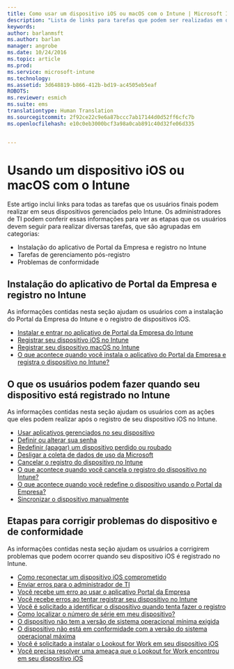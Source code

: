 ```yaml
---
title: Como usar um dispositivo iOS ou macOS com o Intune | Microsoft Intune
description: "Lista de links para tarefas que podem ser realizadas em dispositivos móveis iOS ou macOS quando o dispositivo está registrado no Intune"
keywords: 
author: barlanmsft
ms.author: barlan
manager: angrobe
ms.date: 10/24/2016
ms.topic: article
ms.prod: 
ms.service: microsoft-intune
ms.technology: 
ms.assetid: 3d648819-b866-412b-bd19-ac4505eb5eaf
ROBOTS: 
ms.reviewer: esmich
ms.suite: ems
translationtype: Human Translation
ms.sourcegitcommit: 2f92ce22c9e6a87bccc7ab17144d0d52ff6cfc7b
ms.openlocfilehash: e10c0eb3000bcf3a98a0cab891c40d32fe06d335


---
```


# <a name="using-your-ios-or-macos-device-with-intune"></a>Usando um dispositivo iOS ou macOS com o Intune

Este artigo inclui links para todas as tarefas que os usuários finais podem realizar em seus dispositivos gerenciados pelo Intune. Os administradores de TI podem conferir essas informações para ver as etapas que os usuários devem seguir para realizar diversas tarefas, que são agrupadas em categorias:
- Instalação do aplicativo de Portal da Empresa e registro no Intune
- Tarefas de gerenciamento pós-registro
- Problemas de conformidade

## <a name="company-portal-app-installation-and-intune-enrollment"></a>Instalação do aplicativo de Portal da Empresa e registro no Intune

As informações contidas nesta seção ajudam os usuários com a instalação do Portal da Empresa do Intune e o registro de dispositivos iOS.

- [Instalar e entrar no aplicativo de Portal da Empresa do Intune](install-and-sign-in-to-the-intune-company-portal-app-ios.md)
- [Registrar seu dispositivo iOS no Intune](enroll-your-device-in-intune-ios.md)
- [Registrar seu dispositivo macOS no Intune](enroll-your-device-in-intune-macos.md)
- [O que acontece quando você instala o aplicativo do Portal da Empresa e registra o dispositivo no Intune?](what-happens-if-you-install-the-Company-Portal-app-and-enroll-your-device-in-intune-ios.md)

## <a name="things-users-can-do-when-their-device-is-enrolled-in-intune"></a>O que os usuários podem fazer quando seu dispositivo está registrado no Intune

As informações contidas nesta seção ajudam os usuários com as ações que eles podem realizar após o registro de seu dispositivo iOS no Intune.

- [Usar aplicativos gerenciados no seu dispositivo](use-managed-apps-on-your-device-ios.md)
- [Definir ou alterar sua senha](set-or-change-your-passcode-ios.md)
- [Redefinir (apagar) um dispositivo perdido ou roubado](reset-erase-your-lost-or-stolen-device-ios.md)
- [Desligar a coleta de dados de uso da Microsoft](turn-off-microsoft-usage-data-collection-ios.md)
- [Cancelar o registro do dispositivo no Intune](unenroll-your-device-from-intune-ios.md)
- [O que acontece quando você cancela o registro do dispositivo no Intune?](what-happens-if-you-unenroll-your-device-from-intune-ios.md)
- [O que acontece quando você redefine o dispositivo usando o Portal da Empresa?](what-happens-if-you-reset-your-device-using-the-company-portal-ios.md)
- [Sincronizar o dispositivo manualmente](sync-your-device-manually-ios.md)

## <a name="steps-to-fix-device-and-compliance-issues"></a>Etapas para corrigir problemas do dispositivo e de conformidade

As informações contidas nesta seção ajudam os usuários a corrigirem problemas que podem ocorrer quando seu dispositivo iOS é registrado no Intune.

- [Como reconectar um dispositivo iOS comprometido](how-to-reconnect-a-compromised-ios-device.md)
- [Enviar erros para o administrador de TI](send-errors-to-your-it-admin-ios.md)
- [Você recebe um erro ao usar o aplicativo Portal da Empresa](you-get-an-error-while-using-the-company-portal-app-ios.md)
- [Você recebe erros ao tentar registrar seu dispositivo no Intune](you-see-errors-while-trying-to-enroll-your-device-in-intune-ios.md)
- [Você é solicitado a identificar o dispositivo quando tenta fazer o registro](you-are-asked-to-identify-your-device-when-trying-to-enroll-ios.md)
- [Como localizar o número de série em meu dispositivo?](how-do-i-find-the-serial-number-on-my-device-ios.md)
- [O dispositivo não tem a versão de sistema operacional mínima exigida](device-doesnt-have-the-required-minimum-operating-system-version-ios.md)
- [O dispositivo não está em conformidade com a versão do sistema operacional máxima](device-doesnt-comply-with-the-maximum-operating-system-version-ios.md)
- [Você é solicitado a instalar o Lookout for Work em seu dispositivo iOS](you-are-prompted-to-install-lookout-for-work-ios.md)
- [Você precisa resolver uma ameaça que o Lookout for Work encontrou em seu dispositivo iOS](you-need-to-resolve-a-threat-found-by-lookout-for-work-ios.md)



<!--HONumber=Dec16_HO2-->


